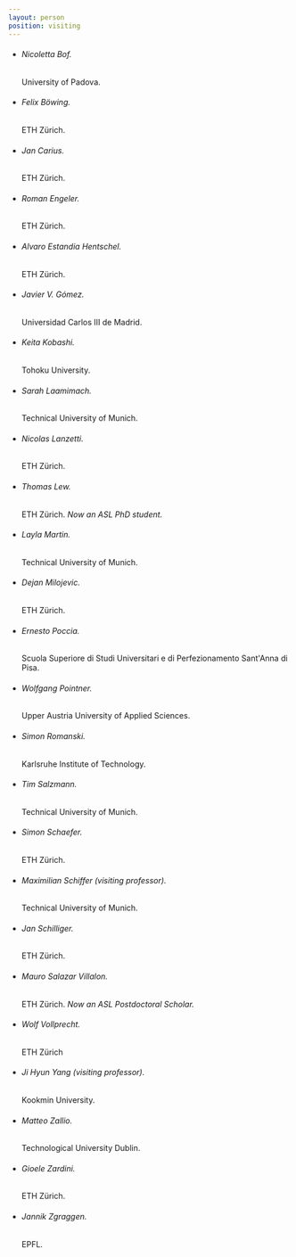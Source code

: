 ```yaml
---
layout: person
position: visiting
---
```


<ul class="visiting-list">
<li><h6 class="visiting-name">Nicoletta Bof.</h6> <p class="visiting-excerpt">University of Padova.</p></li>
<li><h6 class="visiting-name">Felix Böwing.</h6> <p class="visiting-excerpt">ETH Zürich.</p></li>
<li><h6 class="visiting-name">Jan Carius.</h6> <p class="visiting-excerpt">ETH Zürich.</p></li>
<li><h6 class="visiting-name">Roman Engeler.</h6> <p class="visiting-excerpt">ETH Zürich.</p></li>
<li><h6 class="visiting-name">Alvaro Estandia Hentschel.</h6> <p class="visiting-excerpt">ETH Zürich.</p></li>
<li><h6 class="visiting-name">Javier V. Gómez.</h6> <p class="visiting-excerpt">Universidad Carlos III de Madrid.</p></li>
<li><h6 class="visiting-name">Keita Kobashi.</h6> <p class="visiting-excerpt">Tohoku University.</p></li>
<li><h6 class="visiting-name">Sarah Laamimach.</h6> <p class="visiting-excerpt">Technical University of Munich.</p></li>
<li><h6 class="visiting-name">Nicolas Lanzetti.</h6> <p class="visiting-excerpt">ETH Zürich.</p></li>
<li><h6 class="visiting-name">Thomas Lew.</h6> <p class="visiting-excerpt">ETH Zürich. <i>Now an ASL PhD student.</i></p></li>
<li><h6 class="visiting-name">Layla Martin.</h6> <p class="visiting-excerpt">Technical University of Munich.</p></li>
<li><h6 class="visiting-name">Dejan Milojevic.</h6> <p class="visiting-excerpt">ETH Zürich.</p></li>
<li><h6 class="visiting-name">Ernesto Poccia.</h6> <p class="visiting-excerpt">Scuola Superiore di Studi Universitari e di Perfezionamento Sant'Anna di Pisa.</p></li>
<li><h6 class="visiting-name">Wolfgang Pointner.</h6> <p class="visiting-excerpt">Upper Austria University of Applied Sciences.</p></li>
<li><h6 class="visiting-name">Simon Romanski.</h6> <p class="visiting-excerpt">Karlsruhe Institute of Technology.</p></li>
<li><h6 class="visiting-name">Tim Salzmann.</h6> <p class="visiting-excerpt">Technical University of Munich.</p></li>
<li><h6 class="visiting-name">Simon Schaefer.</h6> <p class="visiting-excerpt">ETH Zürich.</p></li>
<li><h6 class="visiting-name">Maximilian Schiffer (visiting professor).</h6> <p class="visiting-excerpt">Technical University of Munich.</p></li>
<li><h6 class="visiting-name">Jan Schilliger.</h6> <p class="visiting-excerpt">ETH Zürich.</p></li>
<li><h6 class="visiting-name">Mauro Salazar Villalon.</h6> <p class="visiting-excerpt">ETH Zürich. <i>Now an ASL Postdoctoral Scholar.</i></p></li>
<li><h6 class="visiting-name">Wolf Vollprecht.</h6> <p class="visiting-excerpt">ETH Zürich</p></li>
<li><h6 class="visiting-name">Ji Hyun Yang (visiting professor).</h6> <p class="visiting-excerpt">Kookmin University.</p></li>
<li><h6 class="visiting-name">Matteo Zallio.</h6> <p class="visiting-excerpt">Technological University Dublin.</p></li>
<li><h6 class="visiting-name">Gioele Zardini.</h6> <p class="visiting-excerpt">ETH Zürich.</p></li>
<li><h6 class="visiting-name">Jannik Zgraggen.</h6> <p class="visiting-excerpt">EPFL.</p></li>
</ul>
